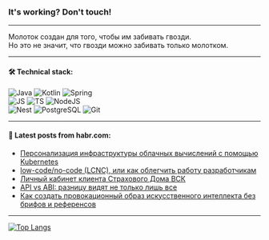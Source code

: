 ### It's working? Don't touch!

---
Молоток создан для того, чтобы им забивать гвозди. <br>
Но это не значит, что гвозди можно забивать только молотком.

---

#### 🛠️ Technical stack:

![Java](https://img.shields.io/badge/Java-informational?logo=Oracle&style=flat&logoColor=white&color=FF4500)
![Kotlin](https://img.shields.io/badge/Kotlin-informational?logo=Kotlin&style=flat&logoColor=white&color=774D97)
![Spring](https://img.shields.io/badge/SpringBoot-informational?logo=SpringBoot&style=flat&logoColor=white&color=6DB33F) <br>
![JS](https://img.shields.io/badge/JS-informational?logo=javaScript&style=flat&logoColor=black&color=F7Df1E)
![TS](https://img.shields.io/badge/TypeScript-informational?logo=typeScript&style=flat&logoColor=black&color=0667A8)
![NodeJS](https://img.shields.io/badge/NodeJS-informational?logo=node.js&style=flat&logoColor=white&color=70A760) <br>
![Nest](https://img.shields.io/badge/NestJS-informational?logo=NestJS&style=flat&logoColor=white&color=E0234E)
![PostgreSQL](https://img.shields.io/badge/PostgreSQL-informational?logo=PostgreSQL&style=flat&logoColor=white&color=DAA520)
![Git](https://img.shields.io/badge/Git-informational?logo=git&style=flat&logoColor=white&color=778899)

___

#### 💬 Latest posts from habr.com:

<!-- BLOG-POST-LIST:START -->
- [Персонализация инфраструктуры облачных вычислений с помощью Kubernetes](https://habr.com/ru/companies/first/articles/775542/?utm_source=habrahabr&utm_medium=rss&utm_campaign=775542)
- [low-code/no-code &lpar;LCNC&rpar;, или как облегчить работу разработчикам](https://habr.com/ru/articles/775832/?utm_source=habrahabr&utm_medium=rss&utm_campaign=775832)
- [Личный кабинет клиента Страхового Дома ВСК](https://habr.com/ru/companies/vsk_insurance/articles/775824/?utm_source=habrahabr&utm_medium=rss&utm_campaign=775824)
- [API vs ABI: разницу видят не только лишь все](https://habr.com/ru/companies/alfa/articles/775180/?utm_source=habrahabr&utm_medium=rss&utm_campaign=775180)
- [Как создать провокационный образ искусственного интеллекта без брифов и референсов](https://habr.com/ru/articles/775780/?utm_source=habrahabr&utm_medium=rss&utm_campaign=775780)
<!-- BLOG-POST-LIST:END -->

---
[![Top Langs](https://github-readme-stats-git-master-advtsetting-gmailcom.vercel.app/api/top-langs/?username=zloylis&langs_count=10&hide_title=false&title_color=e6edf3&size_weight=0.5&count_weight=0.5&layout=compact&hide_border=true&theme=dracula)](https://github.com/zloylis)

<!-- ![GitHub stats](https://github-readme-stats-git-master-advtsetting-gmailcom.vercel.app/api?username=zloylis&show_icons=true&hide_border=true&theme=dracula&hide_title=true&include_all_commits=true&count_private=true&hide=contribs&hide_rank=true) -->
